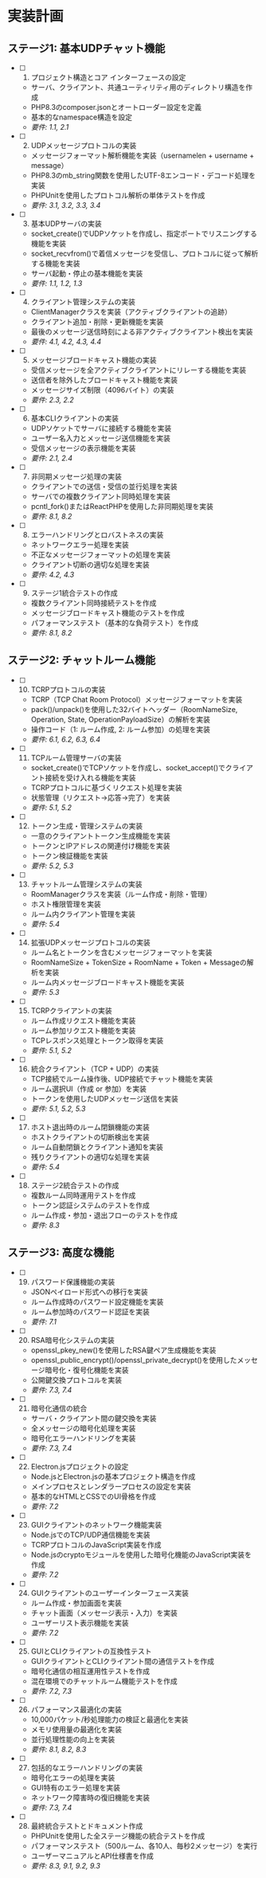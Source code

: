 # 実装計画

## ステージ1: 基本UDPチャット機能

- [ ] 1. プロジェクト構造とコア インターフェースの設定
  - サーバ、クライアント、共通ユーティリティ用のディレクトリ構造を作成
  - PHP8.3のcomposer.jsonとオートローダー設定を定義
  - 基本的なnamespace構造を設定
  - _要件: 1.1, 2.1_

- [ ] 2. UDPメッセージプロトコルの実装
  - メッセージフォーマット解析機能を実装（usernamelen + username + message）
  - PHP8.3のmb_string関数を使用したUTF-8エンコード・デコード処理を実装
  - PHPUnitを使用したプロトコル解析の単体テストを作成
  - _要件: 3.1, 3.2, 3.3, 3.4_

- [ ] 3. 基本UDPサーバの実装
  - socket_create()でUDPソケットを作成し、指定ポートでリスニングする機能を実装
  - socket_recvfrom()で着信メッセージを受信し、プロトコルに従って解析する機能を実装
  - サーバ起動・停止の基本機能を実装
  - _要件: 1.1, 1.2, 1.3_

- [ ] 4. クライアント管理システムの実装
  - ClientManagerクラスを実装（アクティブクライアントの追跡）
  - クライアント追加・削除・更新機能を実装
  - 最後のメッセージ送信時刻による非アクティブクライアント検出を実装
  - _要件: 4.1, 4.2, 4.3, 4.4_

- [ ] 5. メッセージブロードキャスト機能の実装
  - 受信メッセージを全アクティブクライアントにリレーする機能を実装
  - 送信者を除外したブロードキャスト機能を実装
  - メッセージサイズ制限（4096バイト）の実装
  - _要件: 2.3, 2.2_

- [ ] 6. 基本CLIクライアントの実装
  - UDPソケットでサーバに接続する機能を実装
  - ユーザー名入力とメッセージ送信機能を実装
  - 受信メッセージの表示機能を実装
  - _要件: 2.1, 2.4_

- [ ] 7. 非同期メッセージ処理の実装
  - クライアントでの送信・受信の並行処理を実装
  - サーバでの複数クライアント同時処理を実装
  - pcntl_fork()またはReactPHPを使用した非同期処理を実装
  - _要件: 8.1, 8.2_

- [ ] 8. エラーハンドリングとロバストネスの実装
  - ネットワークエラー処理を実装
  - 不正なメッセージフォーマットの処理を実装
  - クライアント切断の適切な処理を実装
  - _要件: 4.2, 4.3_

- [ ] 9. ステージ1統合テストの作成
  - 複数クライアント同時接続テストを作成
  - メッセージブロードキャスト機能のテストを作成
  - パフォーマンステスト（基本的な負荷テスト）を作成
  - _要件: 8.1, 8.2_

## ステージ2: チャットルーム機能

- [ ] 10. TCRPプロトコルの実装
  - TCRP（TCP Chat Room Protocol）メッセージフォーマットを実装
  - pack()/unpack()を使用した32バイトヘッダー（RoomNameSize, Operation, State, OperationPayloadSize）の解析を実装
  - 操作コード（1: ルーム作成, 2: ルーム参加）の処理を実装
  - _要件: 6.1, 6.2, 6.3, 6.4_

- [ ] 11. TCPルーム管理サーバの実装
  - socket_create()でTCPソケットを作成し、socket_accept()でクライアント接続を受け入れる機能を実装
  - TCRPプロトコルに基づくリクエスト処理を実装
  - 状態管理（リクエスト→応答→完了）を実装
  - _要件: 5.1, 5.2_

- [ ] 12. トークン生成・管理システムの実装
  - 一意のクライアントトークン生成機能を実装
  - トークンとIPアドレスの関連付け機能を実装
  - トークン検証機能を実装
  - _要件: 5.2, 5.3_

- [ ] 13. チャットルーム管理システムの実装
  - RoomManagerクラスを実装（ルーム作成・削除・管理）
  - ホスト権限管理を実装
  - ルーム内クライアント管理を実装
  - _要件: 5.4_

- [ ] 14. 拡張UDPメッセージプロトコルの実装
  - ルーム名とトークンを含むメッセージフォーマットを実装
  - RoomNameSize + TokenSize + RoomName + Token + Messageの解析を実装
  - ルーム内メッセージブロードキャスト機能を実装
  - _要件: 5.3_

- [ ] 15. TCRPクライアントの実装
  - ルーム作成リクエスト機能を実装
  - ルーム参加リクエスト機能を実装
  - TCPレスポンス処理とトークン取得を実装
  - _要件: 5.1, 5.2_

- [ ] 16. 統合クライアント（TCP + UDP）の実装
  - TCP接続でルーム操作後、UDP接続でチャット機能を実装
  - ルーム選択UI（作成 or 参加）を実装
  - トークンを使用したUDPメッセージ送信を実装
  - _要件: 5.1, 5.2, 5.3_

- [ ] 17. ホスト退出時のルーム閉鎖機能の実装
  - ホストクライアントの切断検出を実装
  - ルーム自動閉鎖とクライアント通知を実装
  - 残りクライアントの適切な処理を実装
  - _要件: 5.4_

- [ ] 18. ステージ2統合テストの作成
  - 複数ルーム同時運用テストを作成
  - トークン認証システムのテストを作成
  - ルーム作成・参加・退出フローのテストを作成
  - _要件: 8.3_

## ステージ3: 高度な機能

- [ ] 19. パスワード保護機能の実装
  - JSONペイロード形式への移行を実装
  - ルーム作成時のパスワード設定機能を実装
  - ルーム参加時のパスワード認証を実装
  - _要件: 7.1_

- [ ] 20. RSA暗号化システムの実装
  - openssl_pkey_new()を使用したRSA鍵ペア生成機能を実装
  - openssl_public_encrypt()/openssl_private_decrypt()を使用したメッセージ暗号化・復号化機能を実装
  - 公開鍵交換プロトコルを実装
  - _要件: 7.3, 7.4_

- [ ] 21. 暗号化通信の統合
  - サーバ・クライアント間の鍵交換を実装
  - 全メッセージの暗号化処理を実装
  - 暗号化エラーハンドリングを実装
  - _要件: 7.3, 7.4_

- [ ] 22. Electron.jsプロジェクトの設定
  - Node.jsとElectron.jsの基本プロジェクト構造を作成
  - メインプロセスとレンダラープロセスの設定を実装
  - 基本的なHTMLとCSSでのUI骨格を作成
  - _要件: 7.2_

- [ ] 23. GUIクライアントのネットワーク機能実装
  - Node.jsでのTCP/UDP通信機能を実装
  - TCRPプロトコルのJavaScript実装を作成
  - Node.jsのcryptoモジュールを使用した暗号化機能のJavaScript実装を作成
  - _要件: 7.2_

- [ ] 24. GUIクライアントのユーザーインターフェース実装
  - ルーム作成・参加画面を実装
  - チャット画面（メッセージ表示・入力）を実装
  - ユーザーリスト表示機能を実装
  - _要件: 7.2_

- [ ] 25. GUIとCLIクライアントの互換性テスト
  - GUIクライアントとCLIクライアント間の通信テストを作成
  - 暗号化通信の相互運用性テストを作成
  - 混在環境でのチャットルーム機能テストを作成
  - _要件: 7.2, 7.3_

- [ ] 26. パフォーマンス最適化の実装
  - 10,000パケット/秒処理能力の検証と最適化を実装
  - メモリ使用量の最適化を実装
  - 並行処理性能の向上を実装
  - _要件: 8.1, 8.2, 8.3_

- [ ] 27. 包括的なエラーハンドリングの実装
  - 暗号化エラーの処理を実装
  - GUI特有のエラー処理を実装
  - ネットワーク障害時の復旧機能を実装
  - _要件: 7.3, 7.4_

- [ ] 28. 最終統合テストとドキュメント作成
  - PHPUnitを使用した全ステージ機能の統合テストを作成
  - パフォーマンステスト（500ルーム、各10人、毎秒2メッセージ）を実行
  - ユーザーマニュアルとAPI仕様書を作成
  - _要件: 8.3, 9.1, 9.2, 9.3_
